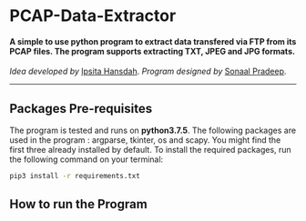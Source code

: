 # PCAP-Data-Extractor

#### A simple to use python program to extract data transfered via FTP from its PCAP files. The program supports extracting TXT, JPEG and JPG formats.

<i>Idea developed by </i>[Ipsita Hansdah](https://github.com/mikasacker).
<i>Program designed by </i>[Sonaal Pradeep](https://github.com/sonaalPradeep).

<hr>

## Packages Pre-requisites
The program is tested and runs on <b>python3.7.5</b>. The following packages are used in the program : argparse, tkinter, os and scapy. You might find the first three already installed by default. To install the required packages, run the following command on your terminal:
```bash
pip3 install -r requirements.txt
```

## How to run the Program





